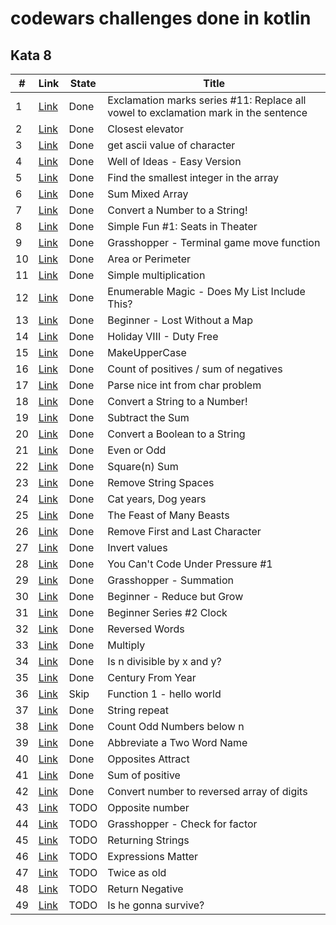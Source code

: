 # codewars challenges done in kotlin

## Kata 8
| #   | Link                                                           | State | Title                                                                               |
|-----|----------------------------------------------------------------|-------|-------------------------------------------------------------------------------------|
| 1   | [Link](https://www.codewars.com/kata/57fb09ef2b5314a8a90001ed) | Done  | Exclamation marks series #11: Replace all vowel to exclamation mark in the sentence |
| 2   | [Link](https://www.codewars.com/kata/5c374b346a5d0f77af500a5a) | Done  | Closest elevator                                                                    |
| 3   | [Link](https://www.codewars.com/kata/55acfc59c3c23d230f00006d) | Done  | get ascii value of character                                                        |
| 4   | [Link](https://www.codewars.com/kata/57f222ce69e09c3630000212) | Done  | Well of Ideas - Easy Version                                                        |
| 5   | [Link](https://www.codewars.com/kata/55a2d7ebe362935a210000b2) | Done  | Find the smallest integer in the array                                              |
| 6   | [Link](https://www.codewars.com/kata/57eaeb9578748ff92a000009) | Done  | Sum Mixed Array                                                                     |
| 7   | [Link](https://www.codewars.com/kata/5265326f5fda8eb1160004c8) | Done  | Convert a Number to a String!                                                       |
| 8   | [Link](https://www.codewars.com/kata/588417e576933b0ec9000045) | Done  | Simple Fun #1: Seats in Theater                                                     |
| 9   | [Link](https://www.codewars.com/kata/563a631f7cbbc236cf0000c2) | Done  | Grasshopper - Terminal game move function                                           |
| 10  | [Link](https://www.codewars.com/kata/5ab6538b379d20ad880000ab) | Done  | Area or Perimeter                                                                   |
| 11  | [Link](https://www.codewars.com/kata/583710ccaa6717322c000105) | Done  | Simple multiplication                                                               |
| 12  | [Link](https://www.codewars.com/kata/545991b4cbae2a5fda000158) | Done  | Enumerable Magic - Does My List Include This?                                       |
| 13  | [Link](https://www.codewars.com/kata/57f781872e3d8ca2a000007e) | Done  | Beginner - Lost Without a Map                                                       |
| 14  | [Link](https://www.codewars.com/kata/57e92e91b63b6cbac20001e5) | Done  | Holiday VIII - Duty Free                                                            |
| 15  | [Link](https://www.codewars.com/kata/57a0556c7cb1f31ab3000ad7) | Done  | MakeUpperCase                                                                       |
| 16  | [Link](https://www.codewars.com/kata/576bb71bbbcf0951d5000044) | Done  | Count of positives / sum of negatives                                               |
| 17  | [Link](https://www.codewars.com/kata/557cd6882bfa3c8a9f0000c1) | Done  | Parse nice int from char problem                                                    |
| 18  | [Link](https://www.codewars.com/kata/544675c6f971f7399a000e79) | Done  | Convert a String to a Number!                                                       |
| 19  | [Link](https://www.codewars.com/kata/56c5847f27be2c3db20009c3) | Done  | Subtract the Sum                                                                    |
| 20  | [Link](https://www.codewars.com/kata/551b4501ac0447318f0009cd) | Done  | Convert a Boolean to a String                                                       |
| 21  | [Link](https://www.codewars.com/kata/53da3dbb4a5168369a0000fe) | Done  | Even or Odd                                                                         |
| 22  | [Link](https://www.codewars.com/kata/515e271a311df0350d00000f) | Done  | Square(n) Sum                                                                       |
| 23  | [Link](https://www.codewars.com/kata/57eae20f5500ad98e50002c5) | Done  | Remove String Spaces                                                                |
| 24  | [Link](https://www.codewars.com/kata/5a6663e9fd56cb5ab800008b) | Done  | Cat years, Dog years                                                                |
| 25  | [Link](https://www.codewars.com/kata/5aa736a455f906981800360d) | Done  | The Feast of Many Beasts                                                            |
| 26  | [Link](https://www.codewars.com/kata/56bc28ad5bdaeb48760009b0) | Done  | Remove First and Last Character                                                     |
| 27  | [Link](https://www.codewars.com/kata/5899dc03bc95b1bf1b0000ad) | Done  | Invert values                                                                       |
| 28  | [Link](https://www.codewars.com/kata/53ee5429ba190077850011d4) | Done  | You Can't Code Under Pressure #1                                                    |
| 29  | [Link](https://www.codewars.com/kata/55d24f55d7dd296eb9000030) | Done  | Grasshopper - Summation                                                             |
| 30  | [Link](https://www.codewars.com/kata/57f780909f7e8e3183000078) | Done  | Beginner - Reduce but Grow                                                          |
| 31  | [Link](https://www.codewars.com/kata/55f9bca8ecaa9eac7100004a) | Done  | Beginner Series #2 Clock                                                            |
| 32  | [Link](https://www.codewars.com/kata/51c8991dee245d7ddf00000e) | Done  | Reversed Words                                                                      |
| 33  | [Link](https://www.codewars.com/kata/50654ddff44f800200000004) | Done  | Multiply                                                                            |
| 34  | [Link](https://www.codewars.com/kata/5545f109004975ea66000086) | Done  | Is n divisible by x and y?                                                          |
| 35  | [Link](https://www.codewars.com/kata/5a3fe3dde1ce0e8ed6000097) | Done  | Century From Year                                                                   |
| 36  | [Link](https://www.codewars.com/kata/523b4ff7adca849afe000035) | Skip  | Function 1 - hello world                                                            |
| 37  | [Link](https://www.codewars.com/kata/57a0e5c372292dd76d000d7e) | Done  | String repeat                                                                       |
| 38  | [Link](https://www.codewars.com/kata/59342039eb450e39970000a6) | Done  | Count Odd Numbers below n                                                           |
| 39  | [Link](https://www.codewars.com/kata/57eadb7ecd143f4c9c0000a3) | Done  | Abbreviate a Two Word Name                                                          |
| 40  | [Link](https://www.codewars.com/kata/555086d53eac039a2a000083) | Done  | Opposites Attract                                                                   |
| 41  | [Link](https://www.codewars.com/kata/5715eaedb436cf5606000381) | Done  | Sum of positive                                                                     |
| 42  | [Link](https://www.codewars.com/kata/5583090cbe83f4fd8c000051) | Done  | Convert number to reversed array of digits                                          |
| 43  | [Link](https://www.codewars.com/kata/56dec885c54a926dcd001095) | TODO  | Opposite number                                                                     |
| 44  | [Link](https://www.codewars.com/kata/55cbc3586671f6aa070000fb) | TODO  | Grasshopper - Check for factor                                                      |
| 45  | [Link](https://www.codewars.com/kata/55a70521798b14d4750000a4) | TODO  | Returning Strings                                                                   |
| 46  | [Link](https://www.codewars.com/kata/5ae62fcf252e66d44d00008e) | TODO  | Expressions Matter                                                                  |
| 47  | [Link](https://www.codewars.com/kata/5b853229cfde412a470000d0) | TODO  | Twice as old                                                                        |
| 48  | [Link](https://www.codewars.com/kata/55685cd7ad70877c23000102) | TODO  | Return Negative                                                                     |
| 49  | [Link](https://www.codewars.com/kata/59ca8246d751df55cc00014c) | TODO  | Is he gonna survive?                                                                |